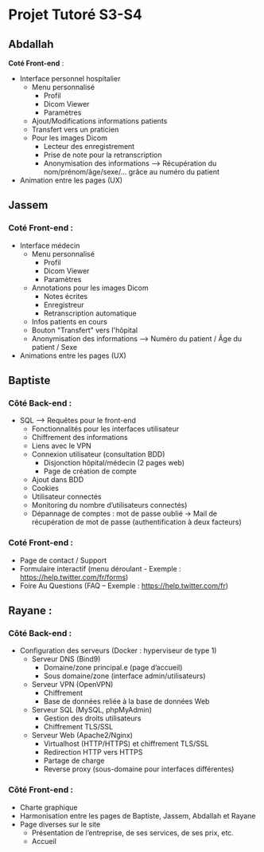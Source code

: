 # Projet Tutoré S3-S4

## Abdallah
**Coté Front-end** :
- Interface personnel hospitalier 
	- Menu personnalisé
		- Profil
		- Dicom Viewer
		- Paramètres
	- Ajout/Modifications informations patients
	- Transfert vers un praticien
	- Pour les images Dicom
		- Lecteur des enregistrement
		- Prise de note pour la retranscription 
		- Anonymisation des informations —> Récupération du nom/prénom/âge/sexe/... grâce au numéro du patient
- Animation entre les pages (UX)

## Jassem
### **Coté Front-end** :
- Interface médecin 
	- Menu personnalisé
		- Profil
		- Dicom Viewer
		- Paramètres	
	- Annotations pour les images Dicom
		- Notes écrites
		- Enregistreur
		- Retranscription automatique
	- Infos patients en cours
	- Bouton "Transfert" vers l'hôpital
	- Anonymisation des informations —> Numéro du patient / Âge du patient / Sexe
- Animations entre les pages (UX)

## Baptiste
### **Côté Back-end** :
- SQL —> Requêtes pour le front-end
	- Fonctionnalités pour les interfaces utilisateur
	- Chiffrement des informations
	- Liens avec le VPN
	- Connexion utilisateur (consultation BDD)
		- Disjonction hôpital/médecin (2 pages web)
		- Page de création de compte 
	- Ajout dans BDD
	- Cookies 
	- Utilisateur connectés
	- Monitoring du nombre d’utilisateurs connectés)
	- Dépannage de comptes : mot de passe oublié → Mail de récupération de mot de passe (authentification à deux facteurs)
### **Coté Front-end** :
- Page de contact / Support
- Formulaire interactif (menu déroulant - Exemple : https://help.twitter.com/fr/forms)
- Foire Au Questions (FAQ – Exemple : https://help.twitter.com/fr)

## Rayane : 
### **Côté Back-end** :
- Configuration des serveurs (Docker : hyperviseur de type 1)
	- Serveur DNS (Bind9)		
		- Domaine/zone principal.e (page d’accueil)
		- Sous domaine/zone (interface admin/utilisateurs)
	- Serveur VPN (OpenVPN)
		- Chiffrement
		- Base de données reliée à la base de données Web
	- Serveur SQL (MySQL, phpMyAdmin)	
		- Gestion des droits utilisateurs
		- Chiffrement TLS/SSL
	- Serveur Web (Apache2/Nginx)
		- Virtualhost (HTTP/HTTPS) et chiffrement TLS/SSL
		- Redirection HTTP vers HTTPS
		- Partage de charge
		- Reverse proxy (sous-domaine pour interfaces différentes)

### **Côté Front-end** :
- Charte graphique
- Harmonisation entre les pages de Baptiste, Jassem, Abdallah et Rayane
- Page diverses sur le site
	- Présentation de l’entreprise, de ses services, de ses prix, etc.
 	- Accueil